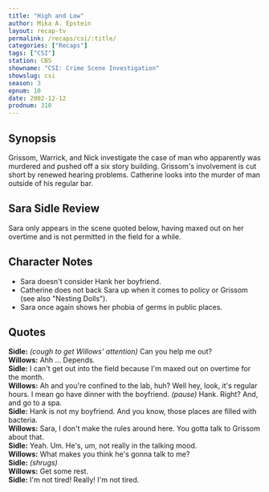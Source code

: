 ```yaml
---
title: "High and Low"
author: Mika A. Epstein
layout: recap-tv
permalink: /recaps/csi/:title/
categories: ["Recaps"]
tags: ["CSI"]
station: CBS
showname: "CSI: Crime Scene Investigation"
showslug: csi
season: 3
epnum: 10
date: 2002-12-12
prodnum: 310  
---
```


## Synopsis

Grissom, Warrick, and Nick investigate the case of man who apparently was murdered and pushed off a six story building. Grissom's involvement is cut short by renewed hearing problems. Catherine looks into the murder of man outside of his regular bar.

## Sara Sidle Review

Sara only appears in the scene quoted below, having maxed out on her overtime and is not permitted in the field for a while.

## Character Notes

* Sara doesn't consider Hank her boyfriend.  
* Catherine does not back Sara up when it comes to policy or Grissom (see also "Nesting Dolls").  
* Sara once again shows her phobia of germs in public places.

## Quotes

**Sidle:** _(cough to get Willows' attention)_ Can you help me out?  
**Willows:** Ahh ... Depends.  
**Sidle:** I can't get out into the field because I'm maxed out on overtime for the month.  
**Willows:** Ah and you're confined to the lab, huh? Well hey, look, it's regular hours. I mean go have dinner with the boyfriend. _(pause)_ Hank. Right? And, and go to a spa.  
**Sidle:** Hank is not my boyfriend. And you know, those places are filled with bacteria.  
**Willows:** Sara, I don't make the rules around here. You gotta talk to Grissom about that.  
**Sidle:** Yeah. Um. He's, um, not really in the talking mood.  
**Willows:** What makes you think he's gonna talk to me?  
**Sidle:** _(shrugs)_  
**Willows:** Get some rest.  
**Sidle:** I'm not tired! Really! I'm not tired.

